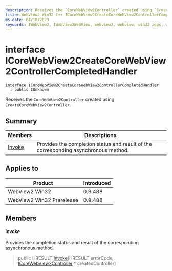 ```yaml
---
description: Receives the `CoreWebView2Controller` created using `CreateCoreWebView2Controller`.
title: WebView2 Win32 C++ ICoreWebView2CreateCoreWebView2ControllerCompletedHandler
ms.date: 04/10/2023
keywords: IWebView2, IWebView2WebView, webview2, webview, win32 apps, win32, edge, ICoreWebView2, ICoreWebView2Controller, browser control, edge html, ICoreWebView2CreateCoreWebView2ControllerCompletedHandler
---
```


# interface ICoreWebView2CreateCoreWebView2ControllerCompletedHandler

```
interface ICoreWebView2CreateCoreWebView2ControllerCompletedHandler
  : public IUnknown
```

Receives the `CoreWebView2Controller` created using `CreateCoreWebView2Controller`.

## Summary

 Members                        | Descriptions
--------------------------------|---------------------------------------------
[Invoke](#invoke) | Provides the completion status and result of the corresponding asynchronous method.

## Applies to

Product                         | Introduced
--------------------------------|---------------------------------------------
WebView2 Win32            |    0.9.488
WebView2 Win32 Prerelease |    0.9.488

## Members

#### Invoke

Provides the completion status and result of the corresponding asynchronous method.

> public HRESULT [Invoke](#invoke)(HRESULT errorCode, [ICoreWebView2Controller](icorewebview2controller.md) * createdController)

